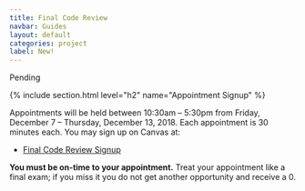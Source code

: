 ```yaml
---
title: Final Code Review
navbar: Guides
layout: default
categories: project
label: New!
---
```


Pending

{% include section.html level="h2" name="Appointment Signup" %}

Appointments will be held between 10:30am &ndash; 5:30pm from Friday, December 7 &ndash; Thursday, December 13, 2018. Each appointment is 30 minutes each. You may sign up on Canvas at:

  - [Final Code Review Signup](https://usfca.instructure.com/calendar2#view_name=agenda&view_start=2018-12-07&find_appointment=course_1579367)

**You must be on-time to your appointment.** Treat your appointment like a final exam; if you miss it you do not get another opportunity and receive a 0.

